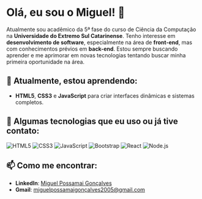 # Olá, eu sou o Miguel! 👋

Atualmente sou acadêmico da 5ª fase do curso de Ciência da Computação na **Universidade do Extremo Sul Catarinense**. Tenho interesse em **desenvolvimento de software**, especialmente na área de **front-end**, mas com conhecimentos prévios em **back-end**. Estou sempre buscando aprender e me aprimorar em novas tecnologias tentando buscar minha primeira oportunidade na área.

## 🌱 Atualmente, estou aprendendo:
- **HTML5**, **CSS3** e **JavaScript** para criar interfaces dinâmicas e sistemas completos.

## 🚀 Algumas tecnologias que eu uso ou já tive contato:
![HTML5](https://img.shields.io/badge/HTML5-E34F26?style=for-the-badge&logo=html5&logoColor=white)
![CSS3](https://img.shields.io/badge/CSS3-1572B6?style=for-the-badge&logo=css3&logoColor=white)
![JavaScript](https://img.shields.io/badge/JavaScript-F7DF1E?style=for-the-badge&logo=javascript&logoColor=black)
![Bootstrap](https://img.shields.io/badge/Bootstrap-563D7C?style=for-the-badge&logo=bootstrap&logoColor=white)
![React](https://img.shields.io/badge/React-61DAFB?style=for-the-badge&logo=react&logoColor=black)
![Node.js](https://img.shields.io/badge/Node.js-339933?style=for-the-badge&logo=node.js&logoColor=white)

## 📫 Como me encontrar:
- **LinkedIn**: [Miguel Possamai Gonçalves](https://www.linkedin.com/in/miguel-possamai-gon%C3%A7alves/)
- **Gmail**: miguelpossamaigonçalves2005@gmail.com
